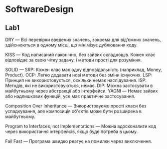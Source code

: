 # SoftwareDesign

## Lab1
DRY — Всі перевірки введених значень, зокрема для від'ємних значень, здійснюються в одному місці, що мінімізує дублювання коду.

KISS — Код написаний лаконічно, без зайвих складнощів. Кожен клас відповідає за свою чітку задачу, і методи прості для розуміння.

SOLID — 
SRP: Кожен клас має одну відповідальність (наприклад, Money, Product).
OCP: Легко додавати нові методи без зміни існуючих.
LSP: Принцип не використовується, оскільки немає наслідування.
ISP: Методів, які не використовуються, немає.
DIP: Можна застосувати в майбутньому через абстракції або інтерфейси.
YAGNI — Немає зайвих або надлишкових функцій, усе має практичне застосування.

Composition Over Inheritance — Використовуємо прості класи без успадкування, але композиція об'єктів може бути розширена в майбутньому.

Program to Interfaces, not Implementations — Можна вдосконалити код через використання інтерфейсів, якщо буде потреба в цьому.

Fail Fast — Програма швидко реагує на помилки через виключення.